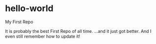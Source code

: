 # hello-world
My First Repo

It is probably the best First Repo of all time.
...and it just got better.
And I even still remember how to update it!
